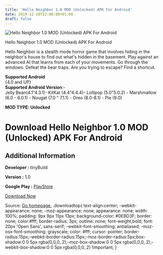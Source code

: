 ```yaml
---
title: 'Hello Neighbor 1.0 MOD (Unlocked) APK For Android'
date: 2019-12-28T12:00:00+01:00
draft: false
---
```


![Hello Neighbor 1.0 MOD (Unlocked) APK For Android](https://i1.wp.com/apkhome.net/wp-content/uploads/2019/11/Hello-Neighbor.png "Hello Neighbor 1.0 MOD (Unlocked) APK For Android")

  

Hello Neighbor 1.0 MOD (Unlocked) APK For Android

Hello Neighbor is a stealth mode horror game that involves hiding in the neighbor's house to find out what's hidden in the basement. Play against an advanced AI that learns from each of your movements. Go through the windows. Defeat the bear traps. Are you trying to escape? Find a shortcut.

**Supported Android**  
{4.0 and UP}  
**Supported Android Version**:-  
Jelly Bean(4.1"4.3.1)- KitKat (4.4"4.4.4)- Lollipop (5.0"5.0.2) - Marshmallow (6.0 - 6.0.1) - Nougat (7.0 " 7.1.1) - Oreo (8.0-8.1) - Pie (9.0)

**MOD TYPE: Unlocked**

Download Hello Neighbor 1.0 MOD (Unlocked) APK For Android
==========================================================

Additional Information
----------------------

**Developer :** tinyBuild

**Version :** 1.0

**Google Play :** [PlayStore](https://play.google.com/store/apps/details?id=com.tinybuildgames.helloneighbor)

  

[Download Now](https://store4app.co/post/hello-neighbor-1-0-mod-unlocked-apk-for-android_1574084520)

  
Source: [Go homepage.](https://store4app.co/post/hello-neighbor-1-0-mod-unlocked-apk-for-android_1574084520) .downloadtop{ text-align:center; -webkit-appearance: none; -moz-appearance: none; appearance: none; width: 100%; padding: 9px 9px 11px 13px; background-color: #0EBD3F; border: none; color:#fff; border-radius: 3px; outline: none; font-weight;bold; font: 20px 'Open Sans', sans-serif; -webkit-font-smoothing: antialiased; -moz-osx-font-smoothing: grayscale; color: #fff; cursor: pointer; border-radius:15px;-webkit-border-radius:15px;-moz-border-radius:5px;box-shadow:0 0 5px rgba(0,0,0,.2);-moz-box-shadow:0 0 5px rgba(0,0,0,.2);-webkit-box-shadow:0 0 5px rgba(0,0,0,.2) !important; }